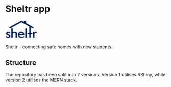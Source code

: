 # Sheltr app

<img src="https://github.com/chintogtokh/sheltr/raw/master/v1/documentation/logo.png?sanitize=true" width="100">

Sheltr - connecting safe homes with new students.

## Structure
The repository has been split into 2 versions. Version 1 utilises RShiny, while version 2 utilises the MERN stack.